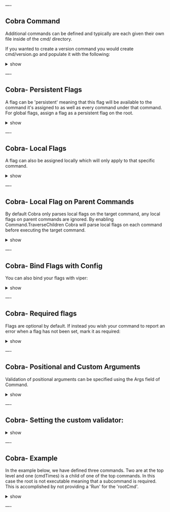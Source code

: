 —-

## Cobra Command

Additional commands can be defined and typically are each given their own file inside of the cmd/ directory.

If you wanted to create a version command you would create cmd/version.go and populate it with the following:

<details><summary>show</summary>
<p>

```go

package cmd

import (
  "fmt"

  "github.com/spf13/cobra"
)

func init() {
  rootCmd.AddCommand(versionCmd)
}

var versionCmd = &cobra.Command{
  Use:   "version",
  Short: "Print the version number of Hugo",
  Long:  `All software has versions. This is Hugo's`,
  Run: func(cmd *cobra.Command, args []string) {
    fmt.Println("Hugo Static Site Generator v0.9 -- HEAD")
  },
}

```

</p>
</details>

—-

## Cobra- Persistent Flags

A flag can be 'persistent' meaning that this flag will be available to the command it's assigned to as well as every command under that command. For global flags, assign a flag as a persistent flag on the root.

<details><summary>show</summary>
<p>

``` 

rootCmd.PersistentFlags().BoolVarP(&Verbose, "verbose", "v", false, "verbose output")

```

</p>
</details>

—-

## Cobra- Local Flags

A flag can also be assigned locally which will only apply to that specific command.

<details><summary>show</summary>
<p>

```go
rootCmd.Flags().StringVarP(&Source, "source", "s", "", "Source directory to read from")

```

</p>
</details>

—-

## Cobra- Local Flag on Parent Commands

By default Cobra only parses local flags on the target command, any local flags on parent commands are ignored. By enabling Command.TraverseChildren Cobra will parse local flags on each command before executing the target command.

<details><summary>show</summary>
<p>

```go
command := cobra.Command{
  Use: "print [OPTIONS] [COMMANDS]",
  TraverseChildren: true,
}

```

</p>
</details>

—-

## Cobra- Bind Flags with Config

You can also bind your flags with viper:

<details><summary>show</summary>
<p>

```
var author string

func init() {
  rootCmd.PersistentFlags().StringVar(&author, "author", "YOUR NAME", "Author name for copyright attribution")
  viper.BindPFlag("author", rootCmd.PersistentFlags().Lookup("author"))
}

```

</p>
</details>

—-

## Cobra- Required flags

Flags are optional by default. If instead you wish your command to report an error when a flag has not been set, mark it as required:

<details><summary>show</summary>
<p>

```
rootCmd.Flags().StringVarP(&Region, "region", "r", "", "AWS region (required)")
rootCmd.MarkFlagRequired("region")

```

</p>
</details>

—-

## Cobra- Positional and Custom Arguments

Validation of positional arguments can be specified using the Args field of Command.



<details><summary>show</summary>
<p>

```
The following validators are built in:

* NoArgs - the command will report an error if there are any positional args.
* ArbitraryArgs - the command will accept any args.
* OnlyValidArgs - the command will report an error if there are any positional args that are not in the ValidArgs field of Command.
* MinimumNArgs(int) - the command will report an error if there are not at least N positional args.
* MaximumNArgs(int) - the command will report an error if there are more than N positional args.
* ExactArgs(int) - the command will report an error if there are not exactly N positional args.
* RangeArgs(min, max) - the command will report an error if the number of args is not between the minimum and maximum number of expected args.

```

</p>
</details>

—-

## Cobra- Setting the custom validator:

<details><summary>show</summary>
<p>

```golang
var cmd = &cobra.Command{
  Short: "hello",
  Args: func(cmd *cobra.Command, args []string) error {
    if len(args) < 1 {
      return errors.New("requires at least one arg")
    }
    if myapp.IsValidColor(args[0]) {
      return nil
    }
    return fmt.Errorf("invalid color specified: %s", args[0])
  },
  Run: func(cmd *cobra.Command, args []string) {
    fmt.Println("Hello, World!")
  },
}

```

</p>
</details>

—-

## Cobra- Example

In the example below, we have defined three commands. Two are at the top level and one (cmdTimes) is a child of one of the top commands. In this case the root is not executable meaning that a subcommand is required. This is accomplished by not providing a 'Run' for the 'rootCmd'.

<details><summary>show</summary>
<p>

```
package main

import (
  "fmt"
  "strings"

  "github.com/spf13/cobra"
)

func main() {
  var echoTimes int

  var cmdPrint = &cobra.Command{
    Use:   "print [string to print]",
    Short: "Print anything to the screen",
    Long: `print is for printing anything back to the screen.
For many years people have printed back to the screen.`,
    Args: cobra.MinimumNArgs(1),
    Run: func(cmd *cobra.Command, args []string) {
      fmt.Println("Print: " + strings.Join(args, " "))
    },
  }

  var cmdEcho = &cobra.Command{
    Use:   "echo [string to echo]",
    Short: "Echo anything to the screen",
    Long: `echo is for echoing anything back.
Echo works a lot like print, except it has a child command.`,
    Args: cobra.MinimumNArgs(1),
    Run: func(cmd *cobra.Command, args []string) {
      fmt.Println("Print: " + strings.Join(args, " "))
    },
  }

  var cmdTimes = &cobra.Command{
    Use:   "times [# times] [string to echo]",
    Short: "Echo anything to the screen more times",
    Long: `echo things multiple times back to the user by providing
a count and a string.`,
    Args: cobra.MinimumNArgs(1),
    Run: func(cmd *cobra.Command, args []string) {
      for i := 0; i < echoTimes; i++ {
        fmt.Println("Echo: " + strings.Join(args, " "))
      }
    },
  }

  cmdTimes.Flags().IntVarP(&echoTimes, "times", "t", 1, "times to echo the input")

  var rootCmd = &cobra.Command{Use: "app"}
  rootCmd.AddCommand(cmdPrint, cmdEcho)
  cmdEcho.AddCommand(cmdTimes)
  rootCmd.Execute()
}

```

</p>
</details>

—-

